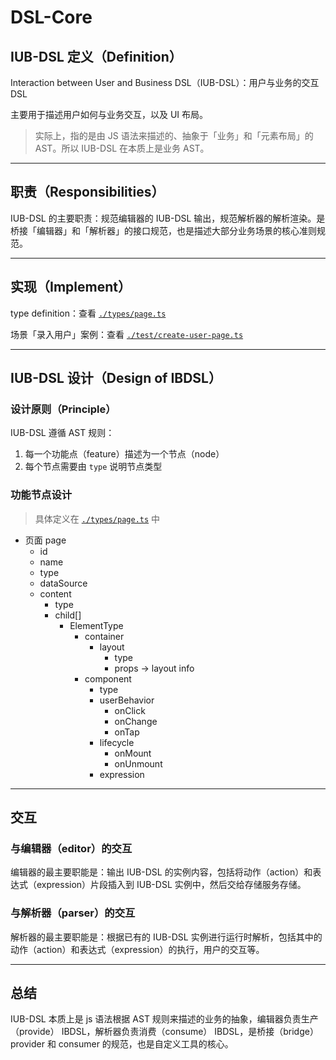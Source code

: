 # DSL-Core

## IUB-DSL 定义（Definition）

Interaction between User and Business DSL（IUB-DSL）：用户与业务的交互 DSL

主要用于描述用户如何与业务交互，以及 UI 布局。

> 实际上，指的是由 JS 语法来描述的、抽象于「业务」和「元素布局」的 AST。所以 IUB-DSL 在本质上是业务 AST。

-----

## 职责（Responsibilities）

IUB-DSL 的主要职责：规范编辑器的 IUB-DSL 输出，规范解析器的解析渲染。是桥接「编辑器」和「解析器」的接口规范，也是描述大部分业务场景的核心准则规范。

-----

## 实现（Implement）

type definition：查看 [`./types/page.ts`][typeOfDSL]

场景「录入用户」案例：查看 [`./test/create-user-page.ts`][entityOfDSL]

-----

## IUB-DSL 设计（Design of IBDSL）

### 设计原则（Principle）

IUB-DSL 遵循 AST 规则：

1. 每一个功能点（feature）描述为一个节点（node）
2. 每个节点需要由 `type` 说明节点类型

### 功能节点设计

> 具体定义在 [`./types/page.ts`][typeOfDSL] 中

- 页面 page
  - id
  - name
  - type
  - dataSource
  - content
    - type
    - child[]
      - ElementType
        - container
          - layout
            - type
            - props -> layout info
        - component
          - type
          - userBehavior
            - onClick
            - onChange
            - onTap
          - lifecycle
            - onMount
            - onUnmount
          - expression

-----

## 交互

### 与编辑器（editor）的交互

编辑器的最主要职能是：输出 IUB-DSL 的实例内容，包括将动作（action）和表达式（expression）片段插入到 IUB-DSL 实例中，然后交给存储服务存储。

### 与解析器（parser）的交互

解析器的最主要职能是：根据已有的 IUB-DSL 实例进行运行时解析，包括其中的动作（action）和表达式（expression）的执行，用户的交互等。

-----

## 总结

IUB-DSL 本质上是 js 语法根据 AST 规则来描述的业务的抽象，编辑器负责生产（provide） IBDSL，解析器负责消费（consume） IBDSL，是桥接（bridge）provider 和 consumer 的规范，也是自定义工具的核心。

[typeOfDSL]: https://github.com/SANGET/custom-platform-tool/blob/master/packages/dsl/core/types/page.ts
[entityOfDSL]: https://github.com/SANGET/custom-platform-tool/blob/master/packages/dsl/core/test/create-user-page.ts
